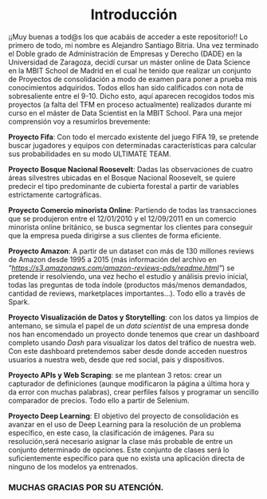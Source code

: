 <h1 align="center"> Introducción </h1>

¡¡Muy buenas a tod@s los que acabáis de acceder a este repositorio!! Lo primero de todo, mi nombre es Alejandro Santiago Bitria. Una vez terminado el Doble grado de Administración de Empresas y Derecho (DADE) en la Universidad de Zaragoza, decidí cursar un máster online de Data Science en la MBIT School de Madrid en el cual he tenido que realizar un conjunto de Proyectos de consolidación a modo de examen para poner a prueba mis conocimientos adquiridos. Todos ellos han sido calificados con nota de sobresaliente entre el 9-10.
Dicho esto, aquí aparecen recogidos todos mis proyectos (a falta del TFM en proceso actualmente) realizados durante mi curso en el máster de Data Scientist en la MBIT School. Para una mejor comprensión voy a resumirlos brevemente:

**Proyecto Fifa**: Con todo el mercado existente del juego FIFA 19, se pretende buscar jugadores y equipos con determinadas características para calcular sus probabilidades en su modo ULTIMATE TEAM.

**Proyecto Bosque Nacional Roosevelt**: Dadas las observaciones de cuatro áreas silvestres ubicadas en el Bosque Nacional Roosevelt, 
se quiere predecir el tipo predominante de cubierta forestal a partir de variables estrictamente cartográficas.

**Proyecto Comercio minorista Online**: Partiendo de todas las transacciones que se produjeron entre el 12/01/2010 y el 12/09/2011 en un comercio minorista online británico, se busca segmentar los clientes para conseguir que la empresa pueda dirigirse a sus clientes de forma eficiente.

**Proyecto Amazon**: A partir de un dataset con más de 130 millones reviews de Amazon desde 1995 a 2015 (más información del archivo en _"https://s3.amazonaws.com/amazon-reviews-pds/readme.html"_) se pretende ir resolviendo, una vez hecho el estudio y análisis previo inicial, todas las preguntas de toda índole (productos más/menos demandados, cantidad de reviews, marketplaces importantes...). Todo ello a través de Spark.

**Proyecto Visualización de Datos y Storytelling**: con los datos ya limpios de antemano, se simula el papel de un *data scientist* de una empresa donde nos han encomendado un proyecto donde tenemos que crear un dashboard completo usando *Dash* para visualizar los datos del tráfico de nuestra web. Con este dashboard pretendemos saber desde donde acceden nuestros usuarios a nuestra web, desde que red social, pais y dispositivos.

**Proyecto APIs y Web Scraping**: se me plantean 3 retos: crear un capturador de definiciones (aunque modificaron la página a última hora y da error con muchas palabras), crear perfiles falsos y programar un sencillo comparador de precios. Todo ello a partir de Selenium.

**Proyecto Deep Learning**: El objetivo del proyecto de consolidación es avanzar en el uso de Deep Learning para la resolución de un problema específico, en este caso, la clasificación de imágenes. Para su resolución,será necesario asignar la clase más probable de entre un conjunto determinado de opciones. Este conjunto de clases será lo suficientemente específico para que no exista una aplicación directa de ninguno de los modelos ya entrenados.


### MUCHAS GRACIAS POR SU ATENCIÓN.
